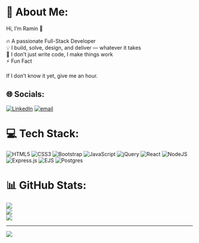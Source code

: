 # 💫 About Me:
Hi, I’m Ramin 👋<br><br>🔥 A passionate Full-Stack Developer<br>💡 I build, solve, design, and deliver — whatever it takes<br>🎯 I don’t just write code, I make things work<br>⚡ Fun Fact<br><br>If I don’t know it yet, give me an hour.<br>


## 🌐 Socials:
[![LinkedIn](https://img.shields.io/badge/LinkedIn-%230077B5.svg?logo=linkedin&logoColor=white)](https://linkedin.com/in/https://www.linkedin.com/in/ramin-desu-5428b6359) [![email](https://img.shields.io/badge/Email-D14836?logo=gmail&logoColor=white)](mailto:ramindesu88@gmail.com) 

# 💻 Tech Stack:
![HTML5](https://img.shields.io/badge/html5-%23E34F26.svg?style=for-the-badge&logo=html5&logoColor=white) ![CSS3](https://img.shields.io/badge/css3-%231572B6.svg?style=for-the-badge&logo=css3&logoColor=white) ![Bootstrap](https://img.shields.io/badge/bootstrap-%238511FA.svg?style=for-the-badge&logo=bootstrap&logoColor=white)  ![JavaScript](https://img.shields.io/badge/javascript-%23323330.svg?style=for-the-badge&logo=javascript&logoColor=%23F7DF1E) ![jQuery](https://img.shields.io/badge/jquery-%230769AD.svg?style=for-the-badge&logo=jquery&logoColor=white) ![React](https://img.shields.io/badge/react-%2320232a.svg?style=for-the-badge&logo=react&logoColor=%2361DAFB) ![NodeJS](https://img.shields.io/badge/node.js-6DA55F?style=for-the-badge&logo=node.js&logoColor=white) ![Express.js](https://img.shields.io/badge/express.js-%23404d59.svg?style=for-the-badge&logo=express&logoColor=%2361DAFB)  ![EJS](https://img.shields.io/badge/ejs-%23B4CA65.svg?style=for-the-badge&logo=ejs&logoColor=black) ![Postgres](https://img.shields.io/badge/postgres-%23316192.svg?style=for-the-badge&logo=postgresql&logoColor=white)
# 📊 GitHub Stats:
![](https://github-readme-stats.vercel.app/api?username=ramindesu&theme=dark&hide_border=false&include_all_commits=false&count_private=false)<br/>
![](https://nirzak-streak-stats.vercel.app/?user=ramindesu&theme=dark&hide_border=false)<br/>
![](https://github-readme-stats.vercel.app/api/top-langs/?username=ramindesu&theme=dark&hide_border=false&include_all_commits=false&count_private=false&layout=compact)

---
[![](https://visitcount.itsvg.in/api?id=ramindesu&icon=0&color=0)](https://visitcount.itsvg.in)

<!-- Proudly created with GPRM ( https://gprm.itsvg.in ) -->
